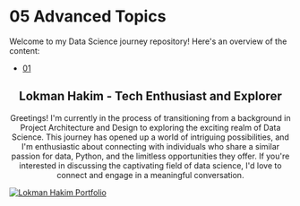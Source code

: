 # 05 Advanced Topics
Welcome to my Data Science journey repository! Here's an overview of the content:

- [01 ](https://github.com/lokmanTech)
  

<h2 align="center">Lokman Hakim - Tech Enthusiast and Explorer</h2>
<p align="center">Greetings! I'm currently in the process of transitioning from a background in Project Architecture and Design to exploring the exciting realm of Data Science. This journey has opened up a world of intriguing possibilities, and I'm enthusiastic about connecting with individuals who share a similar passion for data, Python, and the limitless opportunities they offer. If you're interested in discussing the captivating field of data science, I'd love to connect and engage in a meaningful conversation.</p>

[![Lokman Hakim Portfolio](https://lokmantech.github.io/img/footer/Footer.png)](https://lokmantech.github.io)
